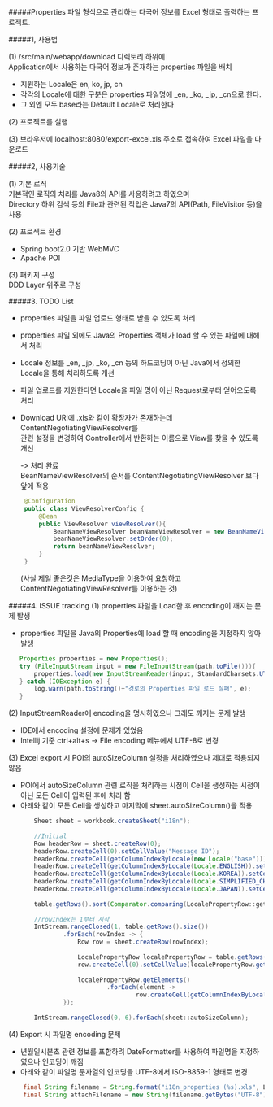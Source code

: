 #####Properties 파일 형식으로 관리하는 다국어 정보를 Excel 형태로 출력하는 프로젝트.

#####1, 사용법

 (1) /src/main/webapp/download 디렉토리 하위에   
 Application에서 사용하는 다국어 정보가 존재하는 properties 파일을 배치  
 * 지원하는 Locale은 en, ko, jp, cn
 * 각각의 Locale에 대한 구분은 properties 파일명에 _en, _ko, _jp, _cn으로 한다.
 * 그 외엔 모두 base라는 Default Locale로 처리한다
 
 (2) 프로젝트를 실행  

 (3) 브라우저에 localhost:8080/export-excel.xls 주소로 접속하여 Excel 파일을 다운로드
  
  
 #####2, 사용기술
 
 (1) 기본 로직  
 기본적인 로직의 처리를 Java8의 API를 사용하려고 하였으며  
 Directory 하위 검색 등의 File과 관련된 작업은 Java7의 API(Path, FileVisitor 등)을 사용

 (2) 프로젝트 환경  
 * Spring boot2.0 기반 WebMVC  
 * Apache POI  
 
 
 (3) 패키지 구성  
 DDD Layer 위주로 구성
  
 #####3. TODO List
 * properties 파일을 파일 업로드 형태로 받을 수 있도록 처리  
 * properties 파일 외에도 Java의 Properties 객체가 load 할 수 있는 파일에 대해서 처리  
 * Locale 정보를 _en, _jp, _ko, _cn 등의 하드코딩이 아닌 Java에서 정의한 Locale을 통해 처리하도록 개선
 * 파일 업로드를 지원한다면 Locale을 파일 명이 아닌 Request로부터 얻어오도록 처리
 * Download URI에 .xls와 같이 확장자가 존재하는데 ContentNegotiatingViewResolver를   
   관련 설정을 변경하여  Controller에서 반환하는 이름으로 View를 찾을 수 있도록 개선    
   
   -> 처리 완료  
   BeanNameViewResolver의 순서를 ContentNegotiatingViewResolver 보다 앞에 적용    

   
   ```java
	@Configuration
	public class ViewResolverConfig {
		@Bean
		public ViewResolver viewResolver(){
			BeanNameViewResolver beanNameViewResolver = new BeanNameViewResolver();
			beanNameViewResolver.setOrder(0);
			return beanNameViewResolver;
		}
	}
	```
	(사실 제일 좋은것은 MediaType을 이용하여 요청하고 ContentNegotiatingViewResolver를 이용하는 것)
 
 
 #####4. ISSUE tracking
 (1) properties 파일을 Load한 후 encoding이 깨지는 문제 발생  
 * properties 파일을 Java의 Properties에 load 할 때 encoding을 지정하지 않아 발생
 ```java
	Properties properties = new Properties();
	try (FileInputStream input = new FileInputStream(path.toFile())){
		properties.load(new InputStreamReader(input, StandardCharsets.UTF_8));	//encoding 처리
	} catch (IOException e) {
		log.warn(path.toString()+"경로의 Properties 파일 로드 실패", e);
	}
```

(2) InputStreamReader에 encoding을 명시하였으나 그래도 깨지는 문제 발생
  * IDE에서 encoding 설정에 문제가 있었음
  * Intellij 기준 ctrl+alt+s -> File encoding 메뉴에서 UTF-8로 변경

(3) Excel export 시 POI의 autoSizeColumn 설정을 처리하였으나 제대로 적용되지 않음
 * POI에서 autoSizeColumn 관련 로직을 처리하는 시점이 Cell을 생성하는 시점이 아닌 모든 Cell이 입력된 후에 처리 함
 * 아래와 같이 모든 Cell을 생성하고 마지막에 sheet.autoSizeColumn()을 적용
 ```java
		Sheet sheet = workbook.createSheet("i18n");
		
		//Initial
		Row headerRow = sheet.createRow(0);
		headerRow.createCell(0).setCellValue("Message ID");
		headerRow.createCell(getColumnIndexByLocale(new Locale("base"))).setCellValue(new Locale("base").getDisplayName());
		headerRow.createCell(getColumnIndexByLocale(Locale.ENGLISH)).setCellValue(Locale.ENGLISH.getDisplayName());
		headerRow.createCell(getColumnIndexByLocale(Locale.KOREA)).setCellValue(Locale.KOREA.getDisplayName());
		headerRow.createCell(getColumnIndexByLocale(Locale.SIMPLIFIED_CHINESE)).setCellValue(Locale.SIMPLIFIED_CHINESE.getDisplayName());
		headerRow.createCell(getColumnIndexByLocale(Locale.JAPAN)).setCellValue(Locale.JAPAN.getDisplayName());
		
		table.getRows().sort(Comparator.comparing(LocalePropertyRow::getMessageId));
		
		//rowIndex는 1부터 시작
		IntStream.rangeClosed(1, table.getRows().size())
				.forEach(rowIndex -> {
					Row row = sheet.createRow(rowIndex);
					
					LocalePropertyRow localePropertyRow = table.getRows().get(rowIndex - 1);
					row.createCell(0).setCellValue(localePropertyRow.getMessageId());
					
					localePropertyRow.getElements()
							.forEach(element ->
									row.createCell(getColumnIndexByLocale(element.getLocale())).setCellValue(element.getMessage()));
				});
		
		IntStream.rangeClosed(0, 6).forEach(sheet::autoSizeColumn);
```

(4) Export 시 파일명 encoding 문제
* 년월일시분초 관련 정보를 포함하려 DateFormatter를 사용하여 파일명을 지정하였으나 인코딩이 깨짐
* 아래와 같이 파일명 문자열의 인코딩을 UTF-8에서 ISO-8859-1 형태로 변경
```java
	final String filename = String.format("i18n_properties (%s).xls", LocalDateTime.now().format(DateTimeFormatter.ofPattern("yyyy-MM-dd HH시 mm분 ss초")));
	final String attachFilename = new String(filename.getBytes("UTF-8"), "ISO-8859-1");
```